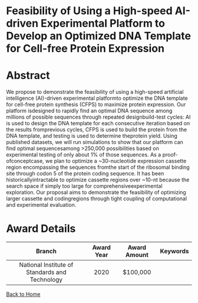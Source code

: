 
Feasibility of Using a High-speed AI-driven Experimental Platform to Develop an Optimized DNA Template for Cell-free Protein Expression
=======================================================================================================================================

# Abstract


We propose to demonstrate the feasibility of using a high-speed artificial intelligence (AI)-driven experimental platformto optimize the DNA template for cell-free protein synthesis (CFPS) to maximize protein expression. Our platform isdesigned to rapidly find an optimal DNA sequence among millions of possible sequences through repeated designbuild-test cycles: AI is used to design the DNA template for each consecutive iteration based on the results fromprevious cycles, CFPS is used to build the protein from the DNA template, and testing is used to determine theprotein yield. Using published datasets, we will run simulations to show that our platform can find optimal sequencesamong >250,000 possibilities based on experimental testing of only about 1% of those sequences. As a proof-ofconceptcase, we plan to optimize a ~30-nucleotide expression cassette region encompassing the sequences fromthe start of the ribosomal binding site through codon 5 of the protein coding sequence. It has been historicallyintractable to optimize cassette regions over ~10-nt because the search space if simply too large for comprehensiveexperimental exploration. Our proposal aims to demonstrate the feasibility of optimizing larger cassette and codingregions through tight coupling of computational and experimental evaluation.  

# Award Details

|Branch|Award Year|Award Amount|Keywords|
| :---: | :---: | :---: | :---: |
|National Institute of Standards and Technology|2020|$100,000||
  
  


[Back to Home](https://github.com/chrischow/dod_sbir_awards#46)